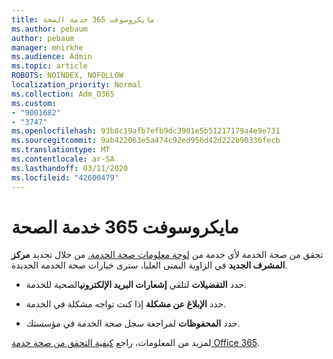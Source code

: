 ```yaml
---
title: مايكروسوفت 365 خدمة الصحة
ms.author: pebaum
author: pebaum
manager: mnirkhe
ms.audience: Admin
ms.topic: article
ROBOTS: NOINDEX, NOFOLLOW
localization_priority: Normal
ms.collection: Adm_O365
ms.custom:
- "9001682"
- "3747"
ms.openlocfilehash: 93b8c19afb7efb9dc3901e5b51217179a4e9e731
ms.sourcegitcommit: 9ab422063e5a474c92ed956d42d222b90336fecb
ms.translationtype: MT
ms.contentlocale: ar-SA
ms.lasthandoff: 03/11/2020
ms.locfileid: "42600479"
---
```

# <a name="microsoft-365-service-health"></a>مايكروسوفت 365 خدمة الصحة


تحقق من صحة الخدمة لأي خدمة من [لوحة معلومات صحة الخدمة.](https://admin.microsoft.com/Adminportal/Home?source=applauncher#/servicehealth) من خلال تحديد **مركز المشرف الجديد** في الزاوية اليمنى العليا، سترى خيارات صحة الخدمة الجديدة.

- حدد **التفضيلات** لتلقي **إشعارات البريد الإلكتروني**الصحية للخدمة.

- حدد **الإبلاغ عن مشكلة** إذا كنت تواجه مشكلة في الخدمة.

- حدد **المحفوظات** لمراجعة سجل صحة الخدمة في مؤسستك. 

لمزيد من المعلومات، راجع [كيفية التحقق من صحة خدمة Office 365](https://docs.microsoft.com/office365/enterprise/view-service-health). 